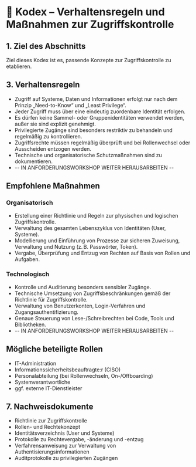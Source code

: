 # 📘 Kodex – Verhaltensregeln und Maßnahmen zur Zugriffskontrolle

## 1. Ziel des Abschnitts  
Ziel dieses Kodex ist es, passende Konzepte zur Zugriffskontrolle zu etablieren.

## 3. Verhaltensregeln

- Zugriff auf Systeme, Daten und Informationen erfolgt nur nach dem Prinzip „Need-to-Know“ und „Least Privilege“.
- Jeder Zugriff muss über eine eindeutig zuordenbare Identität erfolgen.
- Es dürfen keine Sammel- oder Gruppenidentitäten verwendet werden, außer sie sind explizit genehmigt.
- Privilegierte Zugänge sind besonders restriktiv zu behandeln und regelmäßig zu kontrollieren.
- Zugriffsrechte müssen regelmäßig überprüft und bei Rollenwechsel oder Ausscheiden entzogen werden.
- Technische und organisatorische Schutzmaßnahmen sind zu dokumentieren.
- -- IN ANFORDERUNGSWORKSHOP WEITER HERAUSARBEITEN --

## Empfohlene Maßnahmen

### Organisatorisch  
- Erstellung einer Richtlinie und Regeln zur physischen und logischen Zugriffskontrolle.
- Verwaltung des gesamten Lebenszyklus von Identitäten (User, Systeme).
- Modellierung und Einführung von Prozesse zur sicheren Zuweisung, Verwaltung und Nutzung (z. B. Passwörter, Token).
- Vergabe, Überprüfung und Entzug von Rechten auf Basis von Rollen und Aufgaben.

### Technologisch  
- Kontrolle und Auditierung besonders sensibler Zugänge.
- Technische Umsetzung von Zugriffsbeschränkungen gemäß der Richtlinie für Zugriffskontrolle.
- Verwaltung von Benutzerkonten, Login-Verfahren und Zugangsauthentifizierung.
- Genaue Steuerung von Lese-/Schreibrechten bei Code, Tools und Bibliotheken.
- -- IN ANFORDERUNGSWORKSHOP WEITER HERAUSARBEITEN --


## Mögliche beteiligte Rollen

- IT-Administration  
- Informationssicherheitsbeauftragte:r (CISO)  
- Personalabteilung (bei Rollenwechseln, On-/Offboarding)  
- Systemverantwortliche  
- ggf. externe IT-Dienstleister

## 7. Nachweisdokumente

- Richtlinie zur Zugriffskontrolle  
- Rollen- und Rechtekonzept  
- Identitätsverzeichnis (User und Systeme)  
- Protokolle zu Rechtevergabe, -änderung und -entzug  
- Verfahrensanweisung zur Verwaltung von Authentisierungsinformationen  
- Auditprotokolle zu privilegierten Zugängen 


